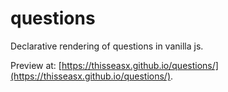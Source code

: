 # questions
Declarative rendering of questions in vanilla js.

Preview at: [https://thisseasx.github.io/questions/](https://thisseasx.github.io/questions/).
